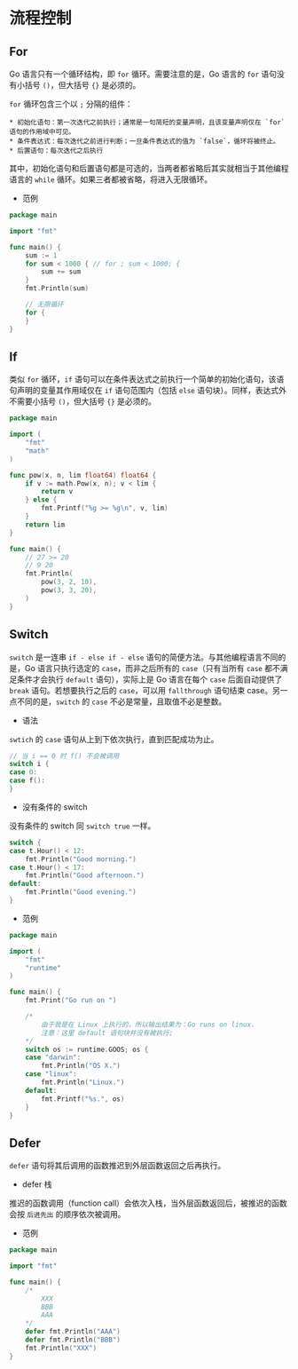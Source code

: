# 流程控制

## For

Go 语言只有一个循环结构，即 `for` 循环。需要注意的是，Go 语言的 `for` 语句没有小括号 `()`，但大括号 `{}` 是必须的。

`for` 循环包含三个以 `;` 分隔的组件：

    * 初始化语句：第一次迭代之前执行；通常是一句简短的变量声明，且该变量声明仅在 `for` 语句的作用域中可见。
    * 条件表达式：每次迭代之前进行判断；一旦条件表达式的值为 `false`，循环将被终止。
    * 后置语句：每次迭代之后执行

其中，初始化语句和后置语句都是可选的，当两者都省略后其实就相当于其他编程语言的 `while` 循环。如果三者都被省略，将进入无限循环。

* 范例

```go
package main

import "fmt"

func main() {
    sum := 1
    for sum < 1000 { // for ; sum < 1000; {
        sum += sum
    }
    fmt.Println(sum)

    // 无限循环
    for {
    }
}
```

## If

类似 `for` 循环，`if` 语句可以在条件表达式之前执行一个简单的初始化语句，该语句声明的变量其作用域仅在 `if` 语句范围内（包括 `else` 语句块）。同样，表达式外不需要小括号 `()`，但大括号 `{}` 是必须的。

```go
package main

import (
    "fmt"
    "math"
)

func pow(x, n, lim float64) float64 {
    if v := math.Pow(x, n); v < lim {
        return v
    } else {
        fmt.Printf("%g >= %g\n", v, lim)
    }
    return lim
}

func main() {
    // 27 >= 20
    // 9 20
    fmt.Println(
        pow(3, 2, 10),
        pow(3, 3, 20),
    )
}
```

## Switch

`switch` 是一连串 `if - else if - else` 语句的简便方法。与其他编程语言不同的是，Go 语言只执行选定的 `case`，而非之后所有的 `case`（只有当所有 `case` 都不满足条件才会执行 `default` 语句），实际上是 Go 语言在每个 `case` 后面自动提供了 `break` 语句。若想要执行之后的 `case`，可以用 `fallthrough` 语句结束 case。另一点不同的是，`switch` 的 `case` 不必是常量，且取值不必是整数。

* 语法

`swtich` 的 `case` 语句从上到下依次执行，直到匹配成功为止。

```go
// 当 i == 0 时 f() 不会被调用
switch i {
case 0:
case f():
}
````

* 没有条件的 switch

没有条件的 switch 同 `switch true` 一样。

```go
switch {
case t.Hour() < 12:
    fmt.Println("Good morning.")
case t.Hour() < 17:
    fmt.Println("Good afternoon.")
default:
    fmt.Println("Good evening.")
}
```

* 范例

```go
package main

import (
    "fmt"
    "runtime"
)

func main() {
    fmt.Print("Go run on ")

    /*
        由于我是在 Linux 上执行的，所以输出结果为：Go runs on linux.
        注意：这里 default 语句块并没有被执行;
    */
    switch os := runtime.GOOS; os {
    case "darwin":
        fmt.Println("OS X.")
    case "linux":
        fmt.Println("Linux.")
    default:
        fmt.Printf("%s.", os)
    }
}
```

## Defer

`defer` 语句将其后调用的函数推迟到外层函数返回之后再执行。

* defer 栈

推迟的函数调用（function call）会依次入栈，当外层函数返回后，被推迟的函数会按 `后进先出` 的顺序依次被调用。

* 范例

```go
package main

import "fmt"

func main() {
    /*
        XXX
        BBB
        AAA
    */
    defer fmt.Println("AAA")
    defer fmt.Println("BBB")
    fmt.Println("XXX")
}
```
